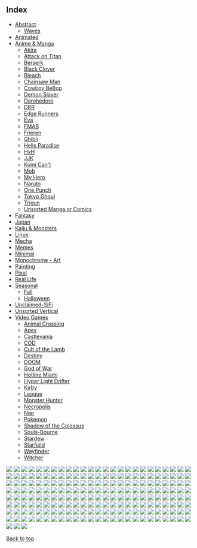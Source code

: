 
## Index

- [Abstract](https://github.com/RickyFoots/Wallpapers/blob/main/zz%20pages%20zz/Abstract.md)
  - [Waves](https://github.com/RickyFoots/Wallpapers/blob/main/zz%20pages%20zz/Waves.md)
- [Animated](https://github.com/RickyFoots/Wallpapers/blob/main/zz%20pages%20zz/Animated.md)
- [Anime & Manga](https://github.com/RickyFoots/Wallpapers/blob/main/zz%20pages%20zz/Anime-&-Manga.md)
  - [Akira](https://github.com/RickyFoots/Wallpapers/blob/main/zz%20pages%20zz/Akira.md)
  - [Attack on Titan](https://github.com/RickyFoots/Wallpapers/blob/main/zz%20pages%20zz/Attack-on-Titan.md)
  - [Berserk](https://github.com/RickyFoots/Wallpapers/blob/main/zz%20pages%20zz/Berserk.md)
  - [Black Clover](https://github.com/RickyFoots/Wallpapers/blob/main/zz%20pages%20zz/Black-Clover.md)
  - [Bleach](https://github.com/RickyFoots/Wallpapers/blob/main/zz%20pages%20zz/Bleach.md)
  - [Chainsaw Man](https://github.com/RickyFoots/Wallpapers/blob/main/zz%20pages%20zz/Chainsaw-Man.md)
  - [Cowboy BeBop](https://github.com/RickyFoots/Wallpapers/blob/main/zz%20pages%20zz/Cowboy-BeBop.md)
  - [Demon Slayer](https://github.com/RickyFoots/Wallpapers/blob/main/zz%20pages%20zz/Demon-Slayer.md)
  - [Dorohedoro](https://github.com/RickyFoots/Wallpapers/blob/main/zz%20pages%20zz/Dorohedoro.md)
  - [DRR](https://github.com/RickyFoots/Wallpapers/blob/main/zz%20pages%20zz/DRR.md)
  - [Edge Runners](https://github.com/RickyFoots/Wallpapers/blob/main/zz%20pages%20zz/Edge-Runners.md)
  - [Eva](https://github.com/RickyFoots/Wallpapers/blob/main/zz%20pages%20zz/Eva.md)
  - [FMAB](https://github.com/RickyFoots/Wallpapers/blob/main/zz%20pages%20zz/FMAB.md)
  - [Frieren](https://github.com/RickyFoots/Wallpapers/blob/main/zz%20pages%20zz/Frieren.md)
  - [Ghibli](https://github.com/RickyFoots/Wallpapers/blob/main/zz%20pages%20zz/Ghibli.md)
  - [Hells Paradise](https://github.com/RickyFoots/Wallpapers/blob/main/zz%20pages%20zz/Hells-Paradise.md)
  - [HxH](https://github.com/RickyFoots/Wallpapers/blob/main/zz%20pages%20zz/HxH.md)
  - [JJK](https://github.com/RickyFoots/Wallpapers/blob/main/zz%20pages%20zz/JJK.md)
  - [Komi Can't](https://github.com/RickyFoots/Wallpapers/blob/main/zz%20pages%20zz/Komi-Can't.md)
  - [Mob](https://github.com/RickyFoots/Wallpapers/blob/main/zz%20pages%20zz/Mob.md)
  - [My Hero](https://github.com/RickyFoots/Wallpapers/blob/main/zz%20pages%20zz/My-Hero.md)
  - [Naruto](https://github.com/RickyFoots/Wallpapers/blob/main/zz%20pages%20zz/Naruto.md)
  - [One Punch](https://github.com/RickyFoots/Wallpapers/blob/main/zz%20pages%20zz/One-Punch.md)
  - [Tokyo Ghoul](https://github.com/RickyFoots/Wallpapers/blob/main/zz%20pages%20zz/Tokyo-Ghoul.md)
  - [Trigun](https://github.com/RickyFoots/Wallpapers/blob/main/zz%20pages%20zz/Trigun.md)
  - [Unsorted Manga or Comics](https://github.com/RickyFoots/Wallpapers/blob/main/zz%20pages%20zz/Unsorted-Manga-or-Comics.md)
- [Fantasy](https://github.com/RickyFoots/Wallpapers/blob/main/zz%20pages%20zz/Fantasy.md)
- [Japan](https://github.com/RickyFoots/Wallpapers/blob/main/zz%20pages%20zz/Japan.md)
- [Kaiju & Monsters](https://github.com/RickyFoots/Wallpapers/blob/main/zz%20pages%20zz/Kaiju-&-Monsters.md)
- [Linux](https://github.com/RickyFoots/Wallpapers/blob/main/zz%20pages%20zz/Linux.md)
- [Mecha](https://github.com/RickyFoots/Wallpapers/blob/main/zz%20pages%20zz/Mecha.md)
- [Memes](https://github.com/RickyFoots/Wallpapers/blob/main/zz%20pages%20zz/Memes.md)
- [Minimal](https://github.com/RickyFoots/Wallpapers/blob/main/zz%20pages%20zz/Minimal.md)
- [Monochrome - Art](https://github.com/RickyFoots/Wallpapers/blob/main/zz%20pages%20zz/Monochrome-Art.md)
- [Painting](https://github.com/RickyFoots/Wallpapers/blob/main/zz%20pages%20zz/Painting.md)
- [Pixel](https://github.com/RickyFoots/Wallpapers/blob/main/zz%20pages%20zz/Pixel.md)
- [Real Life](https://github.com/RickyFoots/Wallpapers/blob/main/zz%20pages%20zz/Real-Life.md)
- [Seasonal](https://github.com/RickyFoots/Wallpapers/blob/main/zz%20pages%20zz/Seasonal.md)
  - [Fall](https://github.com/RickyFoots/Wallpapers/blob/main/zz%20pages%20zz/Fall.md)
  - [Halloween](https://github.com/RickyFoots/Wallpapers/blob/main/zz%20pages%20zz/Halloween.md)
- [Unclaimed-SiFi](https://github.com/RickyFoots/Wallpapers/blob/main/zz%20pages%20zz/Unclaimed-SiFi.md)
- [Unsorted Vertical](https://github.com/RickyFoots/Wallpapers/blob/main/zz%20pages%20zz/Unsorted-Vertical.md)
- [Video Games](https://github.com/RickyFoots/Wallpapers/blob/main/zz%20pages%20zz/Video-Games.md)
  - [Animal Crossing](https://github.com/RickyFoots/Wallpapers/blob/main/zz%20pages%20zz/Animal-Crossing.md)
  - [Apex](https://github.com/RickyFoots/Wallpapers/blob/main/zz%20pages%20zz/Apex.md)
  - [Castlevania](https://github.com/RickyFoots/Wallpapers/blob/main/zz%20pages%20zz/Castlevania.md)
  - [COD](https://github.com/RickyFoots/Wallpapers/blob/main/zz%20pages%20zz/COD.md)
  - [Cult of the Lamb](https://github.com/RickyFoots/Wallpapers/blob/main/zz%20pages%20zz/Cult-of-the-Lamb.md)
  - [Destiny](https://github.com/RickyFoots/Wallpapers/blob/main/zz%20pages%20zz/Destiny.md)
  - [DOOM](https://github.com/RickyFoots/Wallpapers/blob/main/zz%20pages%20zz/DOOM.md)
  - [God of War](https://github.com/RickyFoots/Wallpapers/blob/main/zz%20pages%20zz/God-of-War.md)
  - [Hotline Miami](https://github.com/RickyFoots/Wallpapers/blob/main/zz%20pages%20zz/Hotline-Miami.md)
  - [Hyper Light Drifter](https://github.com/RickyFoots/Wallpapers/blob/main/zz%20pages%20zz/Hyper-Light-Drifter.md)
  - [Kirby](https://github.com/RickyFoots/Wallpapers/blob/main/zz%20pages%20zz/Kirby.md)
  - [League](https://github.com/RickyFoots/Wallpapers/blob/main/zz%20pages%20zz/League.md)
  - [Monster Hunter](https://github.com/RickyFoots/Wallpapers/blob/main/zz%20pages%20zz/Monster-Hunter.md)
  - [Necropolis](https://github.com/RickyFoots/Wallpapers/blob/main/zz%20pages%20zz/Necropolis.md)
  - [Nier](https://github.com/RickyFoots/Wallpapers/blob/main/zz%20pages%20zz/Nier.md)
  - [Pokemon](https://github.com/RickyFoots/Wallpapers/blob/main/zz%20pages%20zz/Pokemon.md)
  - [Shadow of the Colossus](https://github.com/RickyFoots/Wallpapers/blob/main/zz%20pages%20zz/Shadow-of-the-Colossus.md)
  - [Souls-Bourne](https://github.com/RickyFoots/Wallpapers/blob/main/zz%20pages%20zz/Souls-Bourne.md)
  - [Stardew](https://github.com/RickyFoots/Wallpapers/blob/main/zz%20pages%20zz/Stardew.md)
  - [Starfield](https://github.com/RickyFoots/Wallpapers/blob/main/zz%20pages%20zz/Starfield.md)
  - [Wayfinder](https://github.com/RickyFoots/Wallpapers/blob/main/zz%20pages%20zz/Wayfinder.md)
  - [Witcher](https://github.com/RickyFoots/Wallpapers/blob/main/zz%20pages%20zz/Witcher.md)

</h1>

<img src="https://github.com/RickyFoots/Wallpapers/blob/main/Painting/00030.png">

<img src="https://github.com/RickyFoots/Wallpapers/blob/main/Painting/00111.png">

<img src="https://github.com/RickyFoots/Wallpapers/blob/main/Painting/00139.png">

<img src="https://github.com/RickyFoots/Wallpapers/blob/main/Painting/00224.jpg">

<img src="https://github.com/RickyFoots/Wallpapers/blob/main/Painting/00239.jpg">

<img src="https://github.com/RickyFoots/Wallpapers/blob/main/Painting/00245.png">

<img src="https://github.com/RickyFoots/Wallpapers/blob/main/Painting/00271.png">

<img src="https://github.com/RickyFoots/Wallpapers/blob/main/Painting/00279.jpg">

<img src="https://github.com/RickyFoots/Wallpapers/blob/main/Painting/00280.png">

<img src="https://github.com/RickyFoots/Wallpapers/blob/main/Painting/00288.png">

<img src="https://github.com/RickyFoots/Wallpapers/blob/main/Painting/00293.jpg">

<img src="https://github.com/RickyFoots/Wallpapers/blob/main/Painting/00294.png">

<img src="https://github.com/RickyFoots/Wallpapers/blob/main/Painting/00306.png">

<img src="https://github.com/RickyFoots/Wallpapers/blob/main/Painting/00355.png">

<img src="https://github.com/RickyFoots/Wallpapers/blob/main/Painting/01.jpg">

<img src="https://github.com/RickyFoots/Wallpapers/blob/main/Painting/02.jpg">

<img src="https://github.com/RickyFoots/Wallpapers/blob/main/Painting/03.jpg">

<img src="https://github.com/RickyFoots/Wallpapers/blob/main/Painting/04.jpg">

<img src="https://github.com/RickyFoots/Wallpapers/blob/main/Painting/05.jpg">

<img src="https://github.com/RickyFoots/Wallpapers/blob/main/Painting/06.jpg">

<img src="https://github.com/RickyFoots/Wallpapers/blob/main/Painting/06.png">

<img src="https://github.com/RickyFoots/Wallpapers/blob/main/Painting/07.jpg">

<img src="https://github.com/RickyFoots/Wallpapers/blob/main/Painting/07.png">

<img src="https://github.com/RickyFoots/Wallpapers/blob/main/Painting/08.jpg">

<img src="https://github.com/RickyFoots/Wallpapers/blob/main/Painting/08.png">

<img src="https://github.com/RickyFoots/Wallpapers/blob/main/Painting/10 - IkFbADX.png">

<img src="https://github.com/RickyFoots/Wallpapers/blob/main/Painting/10.jpg">

<img src="https://github.com/RickyFoots/Wallpapers/blob/main/Painting/11 - GdW27Qi.png">

<img src="https://github.com/RickyFoots/Wallpapers/blob/main/Painting/11 - hM2j0Vz.jpg">

<img src="https://github.com/RickyFoots/Wallpapers/blob/main/Painting/11.jpg">

<img src="https://github.com/RickyFoots/Wallpapers/blob/main/Painting/12 - KmFVtFp.png">

<img src="https://github.com/RickyFoots/Wallpapers/blob/main/Painting/12.jpg">

<img src="https://github.com/RickyFoots/Wallpapers/blob/main/Painting/13 - p4TIlyS.jpg">

<img src="https://github.com/RickyFoots/Wallpapers/blob/main/Painting/13.jpg">

<img src="https://github.com/RickyFoots/Wallpapers/blob/main/Painting/1330761.png">

<img src="https://github.com/RickyFoots/Wallpapers/blob/main/Painting/14 - BgotbjS.jpg">

<img src="https://github.com/RickyFoots/Wallpapers/blob/main/Painting/14 - M5yq3il.jpg">

<img src="https://github.com/RickyFoots/Wallpapers/blob/main/Painting/14.jpg">

<img src="https://github.com/RickyFoots/Wallpapers/blob/main/Painting/15.jpg">

<img src="https://github.com/RickyFoots/Wallpapers/blob/main/Painting/16.jpg">

<img src="https://github.com/RickyFoots/Wallpapers/blob/main/Painting/1638597695178.jpg">

<img src="https://github.com/RickyFoots/Wallpapers/blob/main/Painting/17.jpg">

<img src="https://github.com/RickyFoots/Wallpapers/blob/main/Painting/18.jpg">

<img src="https://github.com/RickyFoots/Wallpapers/blob/main/Painting/180-1806618_anime-landscape-scenery-clouds-stars-buildings-anime-landscape.jpg">

<img src="https://github.com/RickyFoots/Wallpapers/blob/main/Painting/19.jpg">

<img src="https://github.com/RickyFoots/Wallpapers/blob/main/Painting/1okwkjy3l3l71.png">

<img src="https://github.com/RickyFoots/Wallpapers/blob/main/Painting/20.jpg">

<img src="https://github.com/RickyFoots/Wallpapers/blob/main/Painting/20210817_004904.jpg">

<img src="https://github.com/RickyFoots/Wallpapers/blob/main/Painting/20220329_2038_GGAC_Discovery_Station_NO.1——_Explorer”.jpg">

<img src="https://github.com/RickyFoots/Wallpapers/blob/main/Painting/20220329_2038_The_Aeneid.jpg">

<img src="https://github.com/RickyFoots/Wallpapers/blob/main/Painting/20220404_2100_Do_not_disturb.jpg">

<img src="https://github.com/RickyFoots/Wallpapers/blob/main/Painting/20220404_2100_The_Observer.jpg">

<img src="https://github.com/RickyFoots/Wallpapers/blob/main/Painting/20220407_1454_Como_Lighthouse_02__Backgrounds_For_Animation_Course.jpg">

<img src="https://github.com/RickyFoots/Wallpapers/blob/main/Painting/20220416_1756_Japan.jpg">

<img src="https://github.com/RickyFoots/Wallpapers/blob/main/Painting/20220427_2307_Badlands_National_Park_Study.jpg">

<img src="https://github.com/RickyFoots/Wallpapers/blob/main/Painting/20220427_2307_Death_Valley_National_Park.jpg">

<img src="https://github.com/RickyFoots/Wallpapers/blob/main/Painting/20220427_2307_Virtual_Plein_Air_Studies.jpg">

<img src="https://github.com/RickyFoots/Wallpapers/blob/main/Painting/20220523_1613_Seabreeze_#03.jpg">

<img src="https://github.com/RickyFoots/Wallpapers/blob/main/Painting/20220605_2252_The_Last_Great_Ahamkara.jpg">

<img src="https://github.com/RickyFoots/Wallpapers/blob/main/Painting/20220608_2339_横版藏式概念.jpg">

<img src="https://github.com/RickyFoots/Wallpapers/blob/main/Painting/20221019_2324_Bawlers_#2🎱🔥🎱.jpg">

<img src="https://github.com/RickyFoots/Wallpapers/blob/main/Painting/20221107_2132_Emerged_from_Flames.jpg">

<img src="https://github.com/RickyFoots/Wallpapers/blob/main/Painting/20221107_2142_Find_me_here.jpg">

<img src="https://github.com/RickyFoots/Wallpapers/blob/main/Painting/20230322_1239_Japan_memories_🐰___Painting___Part_1_.jpg">

<img src="https://github.com/RickyFoots/Wallpapers/blob/main/Painting/20230515_222411.jpg">

<img src="https://github.com/RickyFoots/Wallpapers/blob/main/Painting/20230519_2334_wandering_whale_.jpg">

<img src="https://github.com/RickyFoots/Wallpapers/blob/main/Painting/20230712_2223_2023.5.24.jpg">

<img src="https://github.com/RickyFoots/Wallpapers/blob/main/Painting/20230716_1918_Ramen_on_Crab.jpg">

<img src="https://github.com/RickyFoots/Wallpapers/blob/main/Painting/20231028_1437_回魂夜_Ghost_hunter.jpg">

<img src="https://github.com/RickyFoots/Wallpapers/blob/main/Painting/20231106_2020_Practice_41.jpg">

<img src="https://github.com/RickyFoots/Wallpapers/blob/main/Painting/20231122_2259_202310_Background_photo_speed_painting.jpg">

<img src="https://github.com/RickyFoots/Wallpapers/blob/main/Painting/20231206_1835_3.jpg">

<img src="https://github.com/RickyFoots/Wallpapers/blob/main/Painting/20231206_1838_V_me50….jpg">

<img src="https://github.com/RickyFoots/Wallpapers/blob/main/Painting/20231211_2026_sunset.jpg">

<img src="https://github.com/RickyFoots/Wallpapers/blob/main/Painting/20231211_2027_The_spirit_of_the_forest.jpg">

<img src="https://github.com/RickyFoots/Wallpapers/blob/main/Painting/20231218_201830.jpg">

<img src="https://github.com/RickyFoots/Wallpapers/blob/main/Painting/21 - ADsm8lL.jpg">

<img src="https://github.com/RickyFoots/Wallpapers/blob/main/Painting/21.jpg">

<img src="https://github.com/RickyFoots/Wallpapers/blob/main/Painting/23.jpg">

<img src="https://github.com/RickyFoots/Wallpapers/blob/main/Painting/24 - e47ScRz.jpg">

<img src="https://github.com/RickyFoots/Wallpapers/blob/main/Painting/24.jpg">

<img src="https://github.com/RickyFoots/Wallpapers/blob/main/Painting/25.jpg">

<img src="https://github.com/RickyFoots/Wallpapers/blob/main/Painting/26.jpg">

<img src="https://github.com/RickyFoots/Wallpapers/blob/main/Painting/27.jpg">

<img src="https://github.com/RickyFoots/Wallpapers/blob/main/Painting/28 - YnL7CTg.jpg">

<img src="https://github.com/RickyFoots/Wallpapers/blob/main/Painting/28.jpg">

<img src="https://github.com/RickyFoots/Wallpapers/blob/main/Painting/29.jpg">

<img src="https://github.com/RickyFoots/Wallpapers/blob/main/Painting/30 - VvwyRE1.jpg">

<img src="https://github.com/RickyFoots/Wallpapers/blob/main/Painting/30.jpg">

<img src="https://github.com/RickyFoots/Wallpapers/blob/main/Painting/31 - CjTmQ8s.jpg">

<img src="https://github.com/RickyFoots/Wallpapers/blob/main/Painting/31 - qmiPsd0.jpg">

<img src="https://github.com/RickyFoots/Wallpapers/blob/main/Painting/31.jpg">

<img src="https://github.com/RickyFoots/Wallpapers/blob/main/Painting/32 - Es9om0f.jpg">

<img src="https://github.com/RickyFoots/Wallpapers/blob/main/Painting/32.jpg">

<img src="https://github.com/RickyFoots/Wallpapers/blob/main/Painting/33.jpg">

<img src="https://github.com/RickyFoots/Wallpapers/blob/main/Painting/34.jpg">

<img src="https://github.com/RickyFoots/Wallpapers/blob/main/Painting/37 - zZ6lun8.jpg">

<img src="https://github.com/RickyFoots/Wallpapers/blob/main/Painting/38e43cd.jpg">

<img src="https://github.com/RickyFoots/Wallpapers/blob/main/Painting/3ckrn0p4n3l71.png">

<img src="https://github.com/RickyFoots/Wallpapers/blob/main/Painting/3lnurbwbfwk71.png">

<img src="https://github.com/RickyFoots/Wallpapers/blob/main/Painting/3lqIfoS.jpeg">

<img src="https://github.com/RickyFoots/Wallpapers/blob/main/Painting/45 - CbVXE5h.jpg">

<img src="https://github.com/RickyFoots/Wallpapers/blob/main/Painting/45 - HicaAQx.jpg">

<img src="https://github.com/RickyFoots/Wallpapers/blob/main/Painting/4MHOMvU.jpeg">

<img src="https://github.com/RickyFoots/Wallpapers/blob/main/Painting/4X3z4Ha.jpeg">

<img src="https://github.com/RickyFoots/Wallpapers/blob/main/Painting/4c3705a.jpg">

<img src="https://github.com/RickyFoots/Wallpapers/blob/main/Painting/4irtiy2f2uk71.png">

<img src="https://github.com/RickyFoots/Wallpapers/blob/main/Painting/56 - CoYBP2x.jpg">

<img src="https://github.com/RickyFoots/Wallpapers/blob/main/Painting/5VUhtaY.jpeg">

<img src="https://github.com/RickyFoots/Wallpapers/blob/main/Painting/5a1c8031-3c4e-4b2e-96ef-5b17d8c1c948.jpg">

<img src="https://github.com/RickyFoots/Wallpapers/blob/main/Painting/5fvdkmet39j71.png">

<img src="https://github.com/RickyFoots/Wallpapers/blob/main/Painting/5sbmcohm1uk71.png">

<img src="https://github.com/RickyFoots/Wallpapers/blob/main/Painting/5zQiXen.png">

<img src="https://github.com/RickyFoots/Wallpapers/blob/main/Painting/60 - E9YRV2B.jpg">

<img src="https://github.com/RickyFoots/Wallpapers/blob/main/Painting/60 - H2xoVzi.jpg">

<img src="https://github.com/RickyFoots/Wallpapers/blob/main/Painting/60 - fdiO61M.jpg">

<img src="https://github.com/RickyFoots/Wallpapers/blob/main/Painting/62 - I7QzImd.jpg">

<img src="https://github.com/RickyFoots/Wallpapers/blob/main/Painting/63 - 89NstXc.jpg">

<img src="https://github.com/RickyFoots/Wallpapers/blob/main/Painting/63 - 9QX28Vi.jpg">

<img src="https://github.com/RickyFoots/Wallpapers/blob/main/Painting/63.jpg">

<img src="https://github.com/RickyFoots/Wallpapers/blob/main/Painting/64 - BGCZjJA.jpg">

<img src="https://github.com/RickyFoots/Wallpapers/blob/main/Painting/65.jpg">

<img src="https://github.com/RickyFoots/Wallpapers/blob/main/Painting/68 - MxwmpVi.png">

<img src="https://github.com/RickyFoots/Wallpapers/blob/main/Painting/71 - sdzaogp.png">

<img src="https://github.com/RickyFoots/Wallpapers/blob/main/Painting/76 - e4r5bQR.jpg">

<img src="https://github.com/RickyFoots/Wallpapers/blob/main/Painting/76 - p4TIlyS.jpg">

<img src="https://github.com/RickyFoots/Wallpapers/blob/main/Painting/7K7oRvk.jpeg">

<img src="https://github.com/RickyFoots/Wallpapers/blob/main/Painting/89 - PLNr7AT.png">

<img src="https://github.com/RickyFoots/Wallpapers/blob/main/Painting/8w53nbu0o3l71.png">

<img src="https://github.com/RickyFoots/Wallpapers/blob/main/Painting/9 - DaFuSO0.jpg">

<img src="https://github.com/RickyFoots/Wallpapers/blob/main/Painting/9 - yh71hZN.png">

<img src="https://github.com/RickyFoots/Wallpapers/blob/main/Painting/9.jpg">

<img src="https://github.com/RickyFoots/Wallpapers/blob/main/Painting/94538143_p0.png">

<img src="https://github.com/RickyFoots/Wallpapers/blob/main/Painting/96440296_p0.png">

<img src="https://github.com/RickyFoots/Wallpapers/blob/main/Painting/9DikRoN.jpeg">

<img src="https://github.com/RickyFoots/Wallpapers/blob/main/Painting/9Tej6V0.jpeg">

<img src="https://github.com/RickyFoots/Wallpapers/blob/main/Painting/9d9duorkm3l71.png">

<img src="https://github.com/RickyFoots/Wallpapers/blob/main/Painting/9py055cffwk71.png">

<img src="https://github.com/RickyFoots/Wallpapers/blob/main/Painting/Apocalypse.png">

<img src="https://github.com/RickyFoots/Wallpapers/blob/main/Painting/AsianPond.jpg">

<img src="https://github.com/RickyFoots/Wallpapers/blob/main/Painting/Cityscape.jpg">

<img src="https://github.com/RickyFoots/Wallpapers/blob/main/Painting/Electronic_Sample_96-calm-night.png">

<img src="https://github.com/RickyFoots/Wallpapers/blob/main/Painting/IuX3mgo.jpeg">

<img src="https://github.com/RickyFoots/Wallpapers/blob/main/Painting/IxEcTRu.jpg">

<img src="https://github.com/RickyFoots/Wallpapers/blob/main/Painting/MountainScape.png">

<img src="https://github.com/RickyFoots/Wallpapers/blob/main/Painting/OD_house_day.jpg">

<img src="https://github.com/RickyFoots/Wallpapers/blob/main/Painting/OD_house_morn.jpg">

<img src="https://github.com/RickyFoots/Wallpapers/blob/main/Painting/OD_house_night_sat.jpg">

<img src="https://github.com/RickyFoots/Wallpapers/blob/main/Painting/RDT_20230308_1949563004422581013301416.jpg">

<img src="https://github.com/RickyFoots/Wallpapers/blob/main/Painting/Sunset.jpeg">

<img src="https://github.com/RickyFoots/Wallpapers/blob/main/Painting/WallpaperDog-10819503.jpg">

<img src="https://github.com/RickyFoots/Wallpapers/blob/main/Painting/aTzsemi.jpeg">

<img src="https://github.com/RickyFoots/Wallpapers/blob/main/Painting/acoolrocket-dalle2-hokusai-non-prompt-landscape.png">

<img src="https://github.com/RickyFoots/Wallpapers/blob/main/Painting/aesthetic2.jpg">

<img src="https://github.com/RickyFoots/Wallpapers/blob/main/Painting/alena-aenami-7pm.png">

<img src="https://github.com/RickyFoots/Wallpapers/blob/main/Painting/alena-aenami-any-minute-now.jpg">

<img src="https://github.com/RickyFoots/Wallpapers/blob/main/Painting/alena-aenami-around-us.jpg">

<img src="https://github.com/RickyFoots/Wallpapers/blob/main/Painting/alena-aenami-autumn-in-budapest.png">

<img src="https://github.com/RickyFoots/Wallpapers/blob/main/Painting/alena-aenami-away.jpg">

<img src="https://github.com/RickyFoots/Wallpapers/blob/main/Painting/alena-aenami-blue-hour.jpg">

<img src="https://github.com/RickyFoots/Wallpapers/blob/main/Painting/alena-aenami-castle-in-the-sky.jpg">

<img src="https://github.com/RickyFoots/Wallpapers/blob/main/Painting/alena-aenami-clouds.jpg">

<img src="https://github.com/RickyFoots/Wallpapers/blob/main/Painting/alena-aenami-dawn.jpg">

<img src="https://github.com/RickyFoots/Wallpapers/blob/main/Painting/alena-aenami-eclipse.jpg">

<img src="https://github.com/RickyFoots/Wallpapers/blob/main/Painting/alena-aenami-escape.jpg">

<img src="https://github.com/RickyFoots/Wallpapers/blob/main/Painting/alena-aenami-far-from-tomorrow.jpg">

<img src="https://github.com/RickyFoots/Wallpapers/blob/main/Painting/alena-aenami-lights.jpg">

<img src="https://github.com/RickyFoots/Wallpapers/blob/main/Painting/alena-aenami-lost-in-between.jpg">

<img src="https://github.com/RickyFoots/Wallpapers/blob/main/Painting/alena-aenami-out-of-time.png">

<img src="https://github.com/RickyFoots/Wallpapers/blob/main/Painting/alena-aenami-sky-mirror.jpg">

<img src="https://github.com/RickyFoots/Wallpapers/blob/main/Painting/alena-aenami-stardust.jpg">

<img src="https://github.com/RickyFoots/Wallpapers/blob/main/Painting/alena-aenami-stars-and-you.png">

<img src="https://github.com/RickyFoots/Wallpapers/blob/main/Painting/alena-aenami-timeless.jpg">

<img src="https://github.com/RickyFoots/Wallpapers/blob/main/Painting/alena-aenami-wait.jpg">

<img src="https://github.com/RickyFoots/Wallpapers/blob/main/Painting/alena-aenami-wings.jpg">

<img src="https://github.com/RickyFoots/Wallpapers/blob/main/Painting/alena-aenami-you.jpg">

<img src="https://github.com/RickyFoots/Wallpapers/blob/main/Painting/andrew-maleski-ghostly-gate.jpg">

<img src="https://github.com/RickyFoots/Wallpapers/blob/main/Painting/animal-town.png">

<img src="https://github.com/RickyFoots/Wallpapers/blob/main/Painting/arseniy-chebynkin-tokyo-street-night.jpg">

<img src="https://github.com/RickyFoots/Wallpapers/blob/main/Painting/art-lake.png">

<img src="https://github.com/RickyFoots/Wallpapers/blob/main/Painting/artwithflo-empire-state-building.png">

<img src="https://github.com/RickyFoots/Wallpapers/blob/main/Painting/aurora_v02.png">

<img src="https://github.com/RickyFoots/Wallpapers/blob/main/Painting/australia.jpg">

<img src="https://github.com/RickyFoots/Wallpapers/blob/main/Painting/bastien-grivet-the-guy-and-the-id-checking-bot.jpg">

<img src="https://github.com/RickyFoots/Wallpapers/blob/main/Painting/bbajwew11ge81.png">

<img src="https://github.com/RickyFoots/Wallpapers/blob/main/Painting/bici.jpg">

<img src="https://github.com/RickyFoots/Wallpapers/blob/main/Painting/bisbiswas-a-summer-evening.png">

<img src="https://github.com/RickyFoots/Wallpapers/blob/main/Painting/bisbiswas-burning-clouds.png">

<img src="https://github.com/RickyFoots/Wallpapers/blob/main/Painting/bisbiswas-gathering.jpg">

<img src="https://github.com/RickyFoots/Wallpapers/blob/main/Painting/bisbiswas-lit-up-sky.jpg">

<img src="https://github.com/RickyFoots/Wallpapers/blob/main/Painting/bisbiswas-verdant-moonlight-no-people-edit.jpg">

<img src="https://github.com/RickyFoots/Wallpapers/blob/main/Painting/bmucoxvlewk71.png">

<img src="https://github.com/RickyFoots/Wallpapers/blob/main/Painting/bmw.jpg">

<img src="https://github.com/RickyFoots/Wallpapers/blob/main/Painting/boat_on_clouds.jpg">

<img src="https://github.com/RickyFoots/Wallpapers/blob/main/Painting/boats-painting.jpg">

<img src="https://github.com/RickyFoots/Wallpapers/blob/main/Painting/cairo-sandstorm.jpg">

<img src="https://github.com/RickyFoots/Wallpapers/blob/main/Painting/castle_in_the_sky_studio_ghilbi.jpg">

<img src="https://github.com/RickyFoots/Wallpapers/blob/main/Painting/chilledcow-kupla-kingdom-in-blue.jpg">

<img src="https://github.com/RickyFoots/Wallpapers/blob/main/Painting/chrisostrowski-the-esteemed-palace-light.jpg">

<img src="https://github.com/RickyFoots/Wallpapers/blob/main/Painting/chrisostrowski-the-esteemed-palace.jpg">

<img src="https://github.com/RickyFoots/Wallpapers/blob/main/Painting/comfy-home.jpg">

<img src="https://github.com/RickyFoots/Wallpapers/blob/main/Painting/country-sun.jpeg">

<img src="https://github.com/RickyFoots/Wallpapers/blob/main/Painting/crane.png">



[Back to top](#Index)

